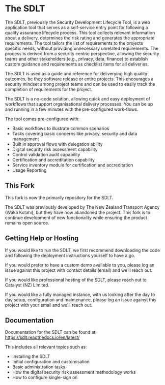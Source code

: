 # The SDLT
The SDLT, previously the Security Development Lifecycle Tool, is a web application tool that serves as a self-service entry point for following a quality assurance lifecycle process. This tool collects relevant information about a delivery, determines the risk rating and generates the appropriate requirements. The tool tailors the list of requirements to the projects specific needs, without providing unnecessary unrelated requirements. The process is derived from a security centric perspective, allowing the security teams and other stakeholders (e.g., privacy, data, finance) to establish custom guidance and requirements as checklist items for all deliveries.

The SDLT is used as a guide and reference for deliverying high quality outcomes, be they software release or entire projects. This encourages a security mindset among project teams and can be used to easily track the completion of requirements for the project.

The SDLT is a no-code solution, allowing quick and easy deployment of workflows that support organisational delivery processes. You can be up and running in a few minutes with the pre-configured work-flows.

The tool comes pre-configured with:
- Basic workflows to illustrate common scenarios
- Tasks covering basic concerns like privacy, security and data management
- Built in approval flows with delegation ability
- Digital security risk assessment capability
- Control validation audit capability
- Certification and accreditation capability
- Service inventory module for certification and accreditation
- Usage Reporting

## This Fork
This fork is now the primarily repository for the SDLT.

The SDLT was previously developed by The New Zealand Transport Agency (Waka Kotahi), but they have now abandoned the project. This fork is to continue development of new functionality while ensuring the product remains open source.

## Getting Help or Hosting
If you would like to run the SDLT, we first recommend downloading the code and following the deployment instructions yourself to have a go.

If you would prefer to have a custom demo available to you, please log an issue against this project with contact details (email) and we'll reach out.

If you would like professional hosting of the SDLT, please reach out to Catalyst (NZ) Limited.

If you would like a fully managed instance, with us looking after the day to day setup, configuration and maintenance, please log an issue against this project with your email and we'll reach out.

## Documentation
Documentation for the SDLT can be found at: https://sdlt.readthedocs.io/en/latest/

This includes all relevant topics such as:
* Installing the SDLT
* Initial configuration and customisation
* Basic administration tasks
* How the digital security risk assessment methodology works
* How to configure single-sign on
